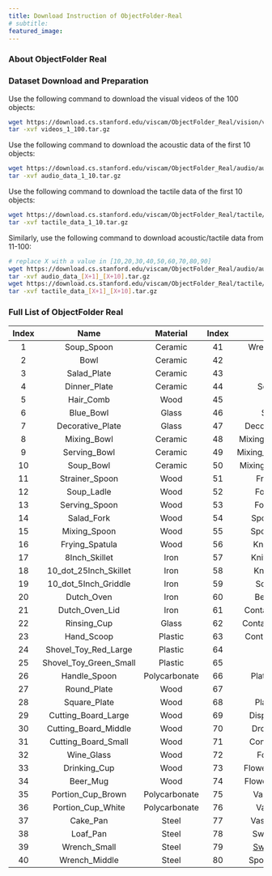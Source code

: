 ```yaml
---
title: Download Instruction of ObjectFolder-Real
# subtitle: 
featured_image: 
---
```


### About ObjectFolder Real

### Dataset Download and Preparation

Use the following command to download the visual videos of the 100 objects:

```sh
wget https://download.cs.stanford.edu/viscam/ObjectFolder_Real/vision/videos_1_100.tar.gz
tar -xvf videos_1_100.tar.gz
```

Use the following command to download the acoustic data of the first 10 objects:

```sh
wget https://download.cs.stanford.edu/viscam/ObjectFolder_Real/audio/audio_data_1_10.tar.gz
tar -xvf audio_data_1_10.tar.gz
```

Use the following command to download the tactile data of the first 10 objects:

```sh
wget https://download.cs.stanford.edu/viscam/ObjectFolder_Real/tactile/tactile_data_1_10.tar.gz
tar -xvf tactile_data_1_10.tar.gz
```

Similarly, use the following command to download acoustic/tactile data from 11-100:

```sh
# replace X with a value in [10,20,30,40,50,60,70,80,90]
wget https://download.cs.stanford.edu/viscam/ObjectFolder_Real/audio/audio_data_[X+1]_[X+10].tar.gz
tar -xvf audio_data_[X+1]_[X+10].tar.gz
wget https://download.cs.stanford.edu/viscam/ObjectFolder_Real/tactile/tactile_data_[X+1]_[X+10].tar.gz
tar -xvf tactile_data_[X+1]_[X+10].tar.gz
```

### Full List of ObjectFolder Real

| Index |          Name          |   Material    | Index |                         Name                         |   Material    | Index |        Name         |   Material    |
| :---: | :--------------------: | :-----------: | :---: | :--------------------------------------------------: | :-----------: | :---: | :-----------------: | :-----------: |
|   1   |       Soup_Spoon       |    Ceramic    |  41   |                     Wrench_Large                     |     Steel     |  81   |  Utensil_Container  |     Wood      |
|   2   |          Bowl          |    Ceramic    |  42   |                        Pestle                        |     Iron      |  82   |         Can         |     Glass     |
|   3   |      Salad_Plate       |    Ceramic    |  43   |                        Mortar                        |     Iron      |  83   |    Potato_Masher    |     Steel     |
|   4   |      Dinner_Plate      |    Ceramic    |  44   |                      Sculpture                       |     Iron      |  84   |       Skimmer       |     Steel     |
|   5   |       Hair_Comb        |     Wood      |  45   |                        Ladle                         |     Iron      |  85   |    Pasta_Server     |     Steel     |
|   6   |       Blue_Bowl        |     Glass     |  46   |                       Spatula                        |     Iron      |  86   |    Slotted_Spoon    |     Steel     |
|   7   |    Decorative_Plate    |     Glass     |  47   |                   Decorative_Cast                    |     Iron      |  87   |    Solid_Turner     |     Steel     |
|   8   |      Mixing_Bowl       |    Ceramic    |  48   |                  Mixing_Bowl_Large                   |    Plastic    |  88   |        Ladle        |     Steel     |
|   9   |      Serving_Bowl      |    Ceramic    |  49   |                  Mixing_Bowl_Middle                  |    Plastic    |  89   |     Solid_Spoon     |     Steel     |
|  10   |       Soup_Bowl        |    Ceramic    |  50   |                  Mixing_Bowl_Small                   |    Plastic    |  90   |   Slotted_Turner    |     Steel     |
|  11   |     Strainer_Spoon     |     Wood      |  51   |                      Fruit_Bowl                      |     Glass     |  91   |     Glass_Green     |     Glass     |
|  12   |       Soup_Ladle       |     Wood      |  52   |                      Fork_Small                      |     Steel     |  92   |      Glass_Red      |     Glass     |
|  13   |     Serving_Spoon      |     Wood      |  53   |                      Fork_Large                      |     Steel     |  93   |        Vase         |     Glass     |
|  14   |       Salad_Fork       |     Wood      |  54   |                     Spoon_Small                      |     Steel     |  94   |     Salad_Bowl      |     Glass     |
|  15   |      Mixing_Spoon      |     Wood      |  55   |                     Spoon_Large                      |     Steel     |  95   |        Scoop        | Polycarbonate |
|  16   |     Frying_Spatula     |     Wood      |  56   |                     Knife_Large                      |    Plastic    |  96   |       Box_Lid       | Polycarbonate |
|  17   |     8Inch_Skillet      |     Iron      |  57   |                     Knife_Middle                     |    Plastic    |  97   |  Stanford_Frisbee   |    Plastic    |
|  18   | 10_dot_25Inch_Skillet  |     Iron      |  58   |                     Knife_Small                      |    Plastic    |  98   |     Kettlebell      |     Iron      |
|  19   |  10_dot_5Inch_Griddle  |     Iron      |  59   |                      Soap_Dish                       |     Glass     |  99   |  Trim_Removal_Tool  |    Plastic    |
|  20   |       Dutch_Oven       |     Iron      |  60   |                      Beer_Glass                      |     Glass     |  100  | Trim_Removal_Tool_2 |    Plastic    |
|  21   |     Dutch_Oven_Lid     |     Iron      |  61   |                   Container_Large                    |    Ceramic    |       |                     |               |
|  22   |      Rinsing_Cup       |     Glass     |  62   |                   Container_Middle                   |    Ceramic    |       |                     |               |
|  23   |       Hand_Scoop       |    Plastic    |  63   |                   Container_Small                    |    Ceramic    |       |                     |               |
|  24   |  Shovel_Toy_Red_Large  |    Plastic    |  64   |                         Mug                          |    Ceramic    |       |                     |               |
|  25   | Shovel_Toy_Green_Small |    Plastic    |  65   |                         Vase                         |    Ceramic    |       |                     |               |
|  26   |      Handle_Spoon      | Polycarbonate |  66   |                     Plate_Handle                     |     Iron      |       |                     |               |
|  27   |      Round_Plate       |     Wood      |  67   |                        Plate                         |     Iron      |       |                     |               |
|  28   |      Square_Plate      |     Wood      |  68   |                      Plate_Base                      |     Wood      |       |                     |               |
|  29   |  Cutting_Board_Large   |     Wood      |  69   |                    Display_Stand                     |     Iron      |       |                     |               |
|  30   |  Cutting_Board_Middle  |     Wood      |  70   |                     Drop_Funnel                      | Polycarbonate |       |                     |               |
|  31   |  Cutting_Board_Small   |     Wood      |  71   |                    Container_Lid                     | Polycarbonate |       |                     |               |
|  32   |       Wine_Glass       |     Wood      |  72   |                       Food_Pan                       | Polycarbonate |       |                     |               |
|  33   |      Drinking_Cup      |     Wood      |  73   |                   Flowerpot_Large                    |    Ceramic    |       |                     |               |
|  34   |        Beer_Mug        |     Wood      |  74   |                   Flowerpot_Small                    |    Ceramic    |       |                     |               |
|  35   |   Portion_Cup_Brown    | Polycarbonate |  75   |                      Vase_Green                      |    Ceramic    |       |                     |               |
|  36   |   Portion_Cup_White    | Polycarbonate |  76   |                      Vase_Blue                       |    Ceramic    |       |                     |               |
|  37   |        Cake_Pan        |     Steel     |  77   |                     Vase_Orange                      |    Ceramic    |       |                     |               |
|  38   |        Loaf_Pan        |     Steel     |  78   |                      Swan_Large                      |    Ceramic    |       |                     |               |
|  39   |      Wrench_Small      |     Steel     |  79   | [Swan_Small](https://www.objectfolder.org/swan_vis/) |    Ceramic    |       |                     |               |
|  40   |     Wrench_Middle      |     Steel     |  80   |                     Spoon_Holder                     |     Wood      |       |                     |               |
